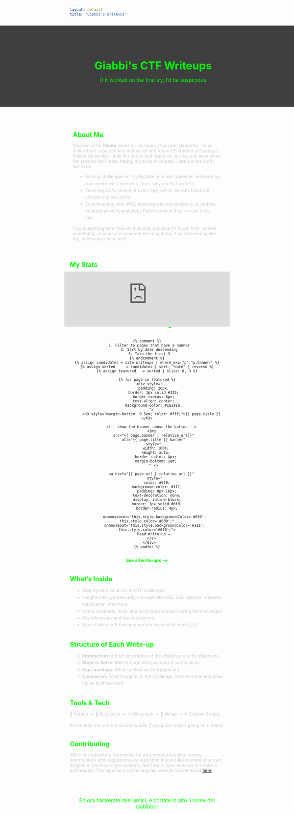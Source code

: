 ```yaml
---
layout: default
title: "Giabbi's Writeups"
---
```



<!-- HERO HEADER -->

<section class="hero" style="
    width: 100vw;
    margin-left: calc(50% - 50vw);
    position: relative;
    overflow: hidden;
    text-align: center;
    padding: 60px 20px;
    color: #0f0;
    background: url({{'/assets/images/banner.png' | relative_url }}) top center repeat-x;
    background-size: auto 260px;
  ">
  <div style="
      position: absolute;
      inset: 0;
      background: rgba(0, 0, 0, 0.75);
      z-index: 1;
    "></div>
  <h1 style="
      position: relative;
      z-index: 2;
      font-size: 2.5em;
      margin-bottom: 0.5em;
    ">
    Giabbi's CTF Writeups
  </h1>
  <p style="
      position: relative;
      z-index: 2;
      font-size: 1.2em;
      margin-bottom: 1em;
    ">
    If it worked on the first try, I’d be suspicious
  </p>
</section>



<!-- BIO SECTION -->
<section class="bio-section" style=" padding: 10px; border-radius: 6px; margin: 40px 0; color: #ccc;">
  <h2 style="color: #0f0; margin-bottom: 0.5em;">About Me</h2>
  <p>
    Ciao bello! I’m <strong>Giabbi</strong> (short for my name, Giancarlo Umberto). I’m an Italian-born cybersecurity enthusiast and future CS student at Carnegie Mellon University. I built this site to both track my journey and have some fun (and by fun I mean flexing my skills of course). Here's some stuff I like to do:
  </p>
  <ul style="margin-left: 1.2em; line-height: 1.6;">
    <li>Solving challenges on TryHackMe or similar websites and learning from every win (and every “wait, why did that work?”)</li>
    <li>Teaching CS to people of every age, which secretly helps me sharpen my own skills</li>
    <li>Experimenting with AWS, tinkering with my raspberry pi, and the occasional overly ambitious Python project (hey, no one died... yet)</li>
  </ul>
  <p>
    I log everything here, failures included, because if I forget how I solved something, chances are someone else might too. If you’re learning like me, benvenuto amico mio! 
  </p>
</section>


<!-- STATS SECTION -->
<section class="stats" style="margin: 40px 0; color: #ccc;">
  <h2 style="color: #0f0; margin-bottom: 0.5em;">My Stats</h2>
  <div style="width: 360px; margin: 0 auto;">
    <iframe
      src="https://tryhackme.com/api/v2/badges/public-profile?userPublicId=2870064"
      style="
        border: none;
        width: 360px;
        height: 120px;
        transform: scale(1.5);
        transform-origin: center top;
        display: block;
      "
      scrolling="no"
      loading="lazy"
    ></iframe>
  </div>
</section>

<!-- FEATURED CHALLENGES -->
<section id="featured" style="margin: 40px 0; text-align:center;">
  <h2 style="color: #0f0; margin-bottom: 1em;">Featured Challenges</h2>
  <div style="display: grid; grid-template-columns: repeat(auto-fill, minmax(220px, 1fr)); gap: 100px; ">

    {% comment %}
      1. Filter to pages that have a banner
      2. Sort by date descending
      3. Take the first 3
    {% endcomment %}
    {% assign candidates = site.writeups | where_exp:"p","p.banner" %}
    {% assign sorted     = candidates | sort: "date" | reverse %}
    {% assign featured   = sorted | slice: 0, 3 %}

    {% for page in featured %}
      <div style="
          padding: 20px;
          border: 1px solid #333;
          border-radius: 6px;
          text-align: center;
          background-color: #1a1a1a;
        ">
        <h3 style="margin-bottom: 0.5em; color: #fff;">{{ page.title }}</h3>

        <!-- show the banner above the button -->
        <img
          src="{{ page.banner | relative_url}}"
          alt="{{ page.title }} banner"
          style="
            width: 100%;
            height: auto;
            border-radius: 4px;
            margin-bottom: 1em;
          " />

        <a href="{{ page.url | relative_url }}"
           style="
             color: #0f0;
             background-color: #111;
             padding: 8px 16px;
             text-decoration: none;
             display: inline-block;
             border: 1px solid #0f0;
             border-radius: 4px;
           "
           onmouseover="this.style.backgroundColor='#0f0'; this.style.color='#000';"
           onmouseout="this.style.backgroundColor='#111'; this.style.color='#0f0';">
          Read Write‑up ⟶
        </a>
      </div>
    {% endfor %}
  </div>

  <p style="text-align: center; margin-top: 1em;">
    <a href="{{ '/writeups/' | relative_url }}"
       style="color: #0f0; text-decoration: none; font-weight: bold;">
      See all write‑ups ⟶
    </a>
  </p>
</section>



<!-- WHAT’S INSIDE -->
<section id="features" style="margin: 40px 0; color: #ccc;">
  <h2 style="color: #0f0; margin-bottom: 0.5em;">What’s Inside</h2>
  <ul style="margin-left: 1.2em; line-height: 1.6;">
    <li>Step‑by‑step solutions to CTF challenges</li>
    <li>Insights into cybersecurity concepts like XSS, SQL injection, network exploitation, and more.</li>
    <li>Useful payloads, tools, and techniques applied during the challenges.</li>
    <li>Key takeaways and lessons learned.</li>
    <li>Some Italian stuff (bisogna portare avanti il tricolore 🇮🇹)</li>
  </ul>
</section>

<!-- WRITEUP STRUCTURE -->
<section id="structure" style="margin: 40px 0; color: #ccc;">
  <h2 style="color: #0f0; margin-bottom: 0.5em;">Structure of Each Write‑up</h2>
  <ol style="margin-left: 1.2em; line-height: 1.6;">
    <li><strong>Introduction:</strong>  A brief description of the challenge and its objectives.</li>
    <li><strong>Steps to Solve:</strong> Walkthrough with payloads &amp; screenshots</li>
    <li><strong>Key Learnings:</strong> What I picked up (or tripped on)</li>
    <li><strong>Conclusion:</strong> Final thoughts on the challenge, and the aforementioned Italian stuff (evviva!) </li>
  </ol>
</section>

<!-- TOOLS & TECHNOLOGIES -->
<section id="tools" style="margin: 40px 0; color: #ccc;">
  <h2 style="color: #0f0; margin-bottom: 0.5em;">Tools &amp; Tech</h2>
  <p>
    🐍 Python &nbsp;•&nbsp; 🔨 Burp Suite &nbsp;•&nbsp; 🔍 Wireshark &nbsp;•&nbsp; 📡 Nmap &nbsp;•&nbsp; ⚙️ Custom Scripts
  </p>
  <p style="font-style: italic; margin-top: 0.5em;">
      Remember! You are not a script kiddie if you know what's going on (I hope).
  </p>
</section>

<!-- CONTRIBUTING -->
<section id="contributing" style="margin: 40px 0; color: #ccc;">
  <h2 style="color: #0f0; margin-bottom: 0.5em;">Contributing</h2>
  <p>
    While this repository is primarily for my personal learning journey, contributions and suggestions are welcome! If you'd like to share your own insights or point out improvements, feel free to open an issue or create a pull request. The repository containing this website can be found <a href="https://github.com/Giabbi/giabbis-writeups">here</a>
  </p>
</section>

<!-- CALL TO ACTION -->
<section id="cta" style="text-align: center; padding: 40px 20px; margin: 40px 0; color: #0f0;">
  <p style="font-size: 1.2em; margin: 0;">
    Ed ora hackerate miei amici, e portate in alto il nome del Gabibbo!
  </p>
</section>